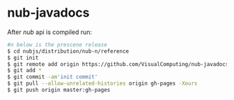 # nub-javadocs

After *nub* api is compiled run:

```sh
#n below is the prescene release
$ cd nubjs/distribution/nub-n/reference
$ git init
$ git remote add origin https://github.com/VisualComputing/nub-javadocs.git
$ git add *
$ git commit -am'init commit'
$ git pull --allow-unrelated-histories origin gh-pages -Xours
$ git push origin master:gh-pages
```

